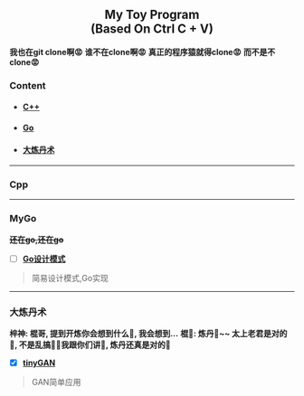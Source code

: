 <div align="center">
<h2 id="title">
    <b>My Toy Program<br/></b>
    <b>(Based On Ctrl C + V)</b>
</h2>
</div>

__我也在git clone啊😡__
__谁不在clone啊😡__
__真正的程序猿就得clone😡__
__而不是不clone😡__

### Content

- #### [C++](#cpp)

- #### [Go](#mygo)

- #### [大炼丹术](#大炼丹术)

---

### Cpp

---

### MyGo

**~~还在go,还在go~~**

- [ ] __[Go设计模式](https://github.com/jmxyyy/Go-Design-Pattern)__
> 简易设计模式,Go实现

---

### 大炼丹术
__梓神: 棍哥, 提到开炼你会想到什么🤔, 我会想到...__
__棍🐶: 炼丹🥰~~ 太上老君是对的🥰, 不是乱搞👍🏻我跟你们讲🥰, 炼丹还真是对的🥰__

- [x] __[tinyGAN](https://github.com/jmxyyy/tinyGAN)__
> GAN简单应用

